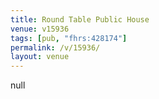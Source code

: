 ```yaml
---
title: Round Table Public House
venue: v15936
tags: [pub, "fhrs:428174"]
permalink: /v/15936/
layout: venue
---
```

null